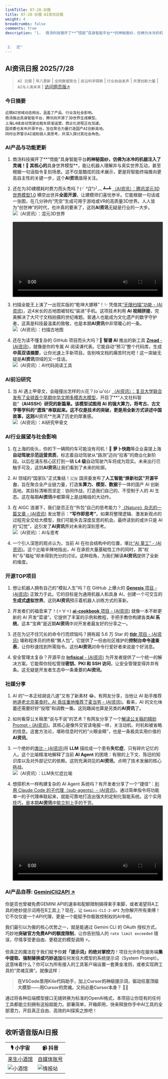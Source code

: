 ```yaml
---
linkTitle: 07-28-日报
title: 07-28-日报-AI资讯日报
weight: 4
breadcrumbs: false
comments: true
description: "1.  商汤科技揭开了**“悟能”具身智能平台**的神秘面纱，仿佛为冰冷的机器注入了灵魂！🤖 其核心的**具身世界模型**，能让机器人理解并与真实世界互动，甚至根据一句话指令复刻场景。这不仅是酷炫的技术展示，更是将智能终端推向更高自主性的关键一步，这个**AI资讯**值得关注。   2.  还"
---
```


## AI资讯日报 2025/7/28

>  `AI 日报` | `早八更新` | `全网数据聚合` | `前沿科学探索` | `行业自由发声` | `开源创新力量` | `AI与人类未来` | [访问网页版↗️](https://ai.hubtoday.app/)



### **今日摘要**

```
近期AI领域动态频出，涵盖了产品、行业及社会影响。
商汤推出具身智能平台，腾讯则开源了3D世界生成模型。
上海L4级自动驾驶出租车获准运营，商业化进程正在加速。
国资委也发布开源平台，旨在聚合力量打造国产AI创新高地。
同时业界警示AI或削弱人类思考，并深入探讨其社会角色。
```

### AI产品与功能更新

1.  商汤科技揭开了**“悟能”具身智能平台**的神秘面纱，仿佛为冰冷的机器注入了灵魂！🤖 其核心的**具身世界模型**，能让机器人理解并与真实世界互动，甚至根据一句话指令复刻场景。这不仅是酷炫的技术展示，更是将智能终端推向更高自主性的关键一步，这个**AI资讯**值得关注。


2.  还在为3D建模耗时费力而头秃吗？(╯°Д°)╯︵ ┻━┻ [（AI资讯）：腾讯混元3D世界模型1.0](https://github.com/Tencent-Hunyuan/HunyuanWorld-1.0) 横空出世并**全面开源**，让建模师们喜忧参半。它能根据一句话或一张图，在几分钟内“凭空”生成可用于游戏或VR的高质量3D世界。人人皆为“创世神”的时代，也许真的要来了，这则**AI资讯**无疑是行业的一大步。
<br/>![（AI资讯）：混元3D世界](https://cdn.jsdmirror.com/gh/justlovemaki/imagehub@main/images/2025/07/news_01k16aemjxe73bq4bdnst2c3yg.avif)<br/>
<br/> <video src="https://cdn.jsdmirror.com/gh/justlovemaki/imagehub@main/images/2025/07/news_01k16af36zfnab8g6z2nqzgeew.mp4" controls="controls" width="100%"></video>

3.  扫描全能王上演了一出现实版的“乾坤大挪移”！✨ 凭借其[“无限扫描”功能 - (AI资讯)](https://www.jiqizhixin.com/articles/2025-07-27-5)，近4米长的古地图被轻松“装进”手机。这项技术利用 **AI 视频拼接**，完美解决了大尺寸文档拍摄的世纪难题。普通人也能成为文化遗产的数字守护者，这真是科技最温柔的致敬，也是本期**AI资讯**中非常暖心的一条。
<br/>![（AI资讯）：扫描古地图](https://cdn.jsdmirror.com/gh/justlovemaki/imagehub@main/images/2025/07/news_01k16af8fwfcm97jdwv0gj7deq.avif)<br/>

4.  还在为读不懂复杂的 GitHub 项目而头大吗？🤔 **智谱 AI** 推出的新工具 [**Zread** - (AI资讯)](https://zread.ai)，就像是你的专属 AI 阅读课代表。它能自动“预习”整个代码库，生成**中英双语摘要**，让你光速上手新项目。告别啃文档的痛苦时光吧！这一突破无疑是**AI资讯**领域的又一佳话。
<br/>![（AI资讯）：AI代码阅读工具](https://cdn.jsdmirror.com/gh/justlovemaki/imagehub@main/images/2025/07/news_01k16afaypeepvx5x76ngh97wx.avif)<br/>

### AI前沿研究

1.  当 AI 遇上甲骨文，会碰撞出怎样的火花？(o´ω'o)ﾉ [（AI资讯）：复旦大学联合发布了全球首个早期中华文明多模态大模型](https://www.jiqizhixin.com/articles/2025-07-27-8)，开启了**“人文社科智能”**（AI4SSH）研究的新篇章。该模型试图用 AI 的强大算力，将考古、古文字等学科的“遗珠”串联起来。这不仅是技术的突破，更是用全新方式讲述中国故事，这则**AI资讯**充满了历史的厚重感。
<br/>![（AI资讯）：AI研究甲骨文](https://cdn.jsdmirror.com/gh/justlovemaki/imagehub@main/images/2025/07/news_01k16afcyjfd994b79qe6kqmcx.avif)<br/>

### AI行业展望与社会影响

1.  在上海的街头，你的下一辆网约车可能没有司机！🚀 **萝卜快跑**等企业喜提上海**自动驾驶示范运营资质**，标志着自动驾驶从“路测”迈向“拉客”的商业化新阶段。以后在浦东核心区打到一辆 **L4 级**自动驾驶汽车将成为现实。未来出行已触手可及，这则**AI资讯**让我们看到了未来的轮廓。


2.  AI 领域的“国家队”正式集结！🇨🇳 国资委发布了**人工智能“焕新社区”开源平台**，旨在聚合全产业链力量，打造集**算力、模型、数据**于一体的国产 AI 创新高地。其目标清晰而坚定：协同作战，打造我们自己的、不受制于人的 AI 生态。这在每期**AI资讯**中都算得上是战略级的大动作。


3.  在 AIGC 浪潮下，我们是否正在“外包”自己的思考能力？[《Nature》杂志的一篇文章 - (AI资讯)](https://x.com/dotey/status/1949370589266719147) 发出警示：**“写作即思考”**。如果将整理逻辑、激发新观点的过程完全交给大模型，我们可能失去深度反思的机会。最终读到的或许只是 AI 的“幻觉”，这引发了**AI资讯**界对未来的深刻思考。
<br/>![（AI资讯）：AI与思考](https://cdn.jsdmirror.com/gh/justlovemaki/imagehub@main/images/2025/07/news_01k16affjaeg983qpamtd6cqas.avif)<br/>

4.  一个引人深思的观点认为，当前 AI 在社会结构中的位置，堪比[“AI 童工” - (AI资讯)](https://x.com/lijigang_com/status/1949403032665625025)。这个比喻辛辣地指出，AI 在承担大量基础性工作的同时，其“权利”与“福祉”却未得到充分的讨论。这种视角，为我们解读**AI资讯**提供了全新的维度。

### 开源TOP项目

1.  想让机器人拥有自己的“模拟人生”吗？在 GitHub 上爆火的 [**Genesis** 项目 - (AI资讯)](https://github.com/Genesis-Embodied-AI/Genesis) 正致力于此。它的目标是为通用机器人和具身 AI，创建一个可交互的**生成式虚拟世界**。这则**AI资讯**预示着机器人训练方式的革新。

2.  开发者们的福音来了！(✧∀✧) [**ai-cookbook** 项目 - (AI资讯)](https://github.com/daveebbelaar/ai-cookbook) 就像一本不断更新的 AI 开发“菜谱”。它提供了丰富的示例和教程，手把手教你构建各类**AI 系统**。这本“宝典”是近期**AI资讯**中对开发者最友好的分享之一。

3.  还在为记不住冗长的命令行而烦恼吗？拥有超 5.6 万 Star 的 [**tldr** 项目 - (AI资讯)](https://github.com/tldr-pages/tldr) 堪称程序员的终极“懒人包”。它提供了一份由社区维护的**控制台命令速查表**，让你秒速找到所需指令。这份**AI资讯**对命令行爱好者来说是个好消息。

4.  安全管理太复杂？开源平台 [**Infisical** - (AI资讯)](https://github.com/Infisical/infisical) 为开发者提供了一个统一的解决方案。它能帮你轻松管理**密钥、PKI 和 SSH 访问**，让安全管理变得井井有条。这无疑是开发者生态中一条重要的**AI资讯**。

### 社媒分享

1.  AI 的“一本正经胡说八道”又有了新素材 😂。有网友分享，当他让 AI 助手推荐[地道老北京美食时，AI 竟庄重地推荐了麦当劳 - (AI资讯)](https://m.okjike.com/originalPosts/68860fd5a9ac22544481be8e)。看来，AI 的文化味蕾还需要好好“投喂”和调教一番。这则趣闻也算是另类的**AI资讯**了。

2.  如何看穿公关稿里“说与不说”的艺术？有网友分享了一个[解读公关稿的精妙 Prompt - (AI资讯)](https://x.com/lijigang_com/status/1949319960813297707)。其核心是像外交官读电报一样，关注动机、时机和被省略的信息。这套方法论，堪称信息时代的“火眼金睛”，也是一条极具实用价值的**AI资讯**。

3.  一个绝妙的[类比 - (AI资讯)](https://x.com/dotey/status/1949296048893022545)将 **LLM** 描绘成一个患有**失忆症**、只有碎片记忆的人。这个比喻精准地解释了当前 **AI Agent** 的困境：有限的上下文、陈旧的知识库以及对外部记忆的依赖。这则充满洞见的**AI资讯**，点明了技术发展的核心挑战。
<br/>![（AI资讯）：LLM失忆症比喻](https://cdn.jsdmirror.com/gh/justlovemaki/imagehub@main/images/2025/07/news_01k16afhstecgt5jj7dbf3t538.avif)<br/>

4.  想搭积木一样构建复杂的 AI Agent 系统吗？有开发者分享了一个“捷径”：[利用 Claude Code 的子代理（sub-agents）- (AI资讯)](https://x.com/omarsar0/status/1949292232055435329)。通过简单指令将功能单一的子代理串联起来，就能可靠地打造出强大的定制化智能系统。这个实用技巧，是本期**AI资讯**中能立刻上手的干货。
<br/> <video src="https://cdn.jsdmirror.com/gh/justlovemaki/imagehub@main/images/2025/07/news_01k16aghq9fktaypwwe5rpd86w.mp4" controls="controls" width="100%"></video>


### **AI产品自荐: [GeminiCli2API ↗️](https://github.com/justlovemaki/Gemini-CLI-2-API)**

你是否也曾被免费GEMINI API的速率和配额限制搞得束手束脚，或者渴望将A工具的绝妙提示词用在B工具上？现在，让 `Gemini-CLI-2-API` 为你解开所有束缚！它不仅仅是一个API代理，更是一个能赋予你极致控制权的AI中枢。

我们最引以为傲的核心优势之一，就是能通过 Gemini CLI 的 OAuth 授权方式，巧妙地**突破官方免费API的额度限制**，让你告别恼人的 `rate limit exceeded` 错误，尽情享受更自由、更稳定的模型调用 ⚡️。

但真正的魔法在于我们赋予你**对「提示词」的绝对掌控力**！项目允许你在服务端**集中提取、强制替换或巧妙追加**任何发往大模型的系统提示词（System Prompt）。这意味着什么？你可以为所有接入的工具客户端设置一套黄金准则，或者实现跨工具的“灵魂互换”。就像这样：

> **在VSCode里用Kilo代码助手，加上Cursor的神级提示词，驱动任意顶级大模型——用Cursor的灵魂，又何必是Cursor本身？** 🧠✨

通过将各种后端模型接口无缝转换为标准的OpenAI格式，本项目让你现有的任何工具都能立刻拥有这般超能力。部署简单，开箱即用，快来释放你手中AI工具的全部潜力，开启真正自由、高效的AI探索之旅吧！


---

## **收听语音版AI日报**

| 🎙️ **小宇宙** | 📹 **抖音** |
| --- | --- |
| [来生小酒馆](https://www.xiaoyuzhoufm.com/podcast/683c62b7c1ca9cf575a5030e)  |   [自媒体账号](https://www.douyin.com/user/MS4wLjABAAAAwpwqPQlu38sO38VyWgw9ZjDEnN4bMR5j8x111UxpseHR9DpB6-CveI5KRXOWuFwG)| 
| ![小酒馆](https://cdn.jsdmirror.com/gh/justlovemaki/imagehub@main/logo/f959f7984e9163fc50d3941d79a7f262.md.png) | ![情报站](https://cdn.jsdmirror.com/gh/justlovemaki/imagehub@main/logo/7fc30805eeb831e1e2baa3a240683ca3.md.png) |

    

